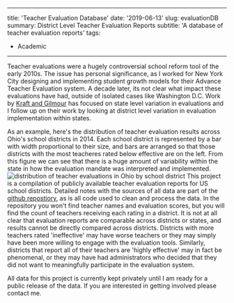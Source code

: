 
---
title: 'Teacher Evaluation Database'
date: '2019-06-13'
slug: evaluationDB
summary: District Level Teacher Evaluation Reports
subtitle: 'A database of teacher evaluation reports'
tags:
  - Academic
---

Teacher evaluations were a hugely controversial school reform tool of the early 2010s. The issue has personal significance, as I worked for New York City designing and implementing student growth  models for their Advance Teacher Evaluation system. A decade later, its not clear what impact these evaluations have had, outside of isolated cases like Washington D.C. Work by [Kraft and Gilmour](https://journals.sagepub.com/doi/pdf/10.3102/0013189X17718797) has focused on state level variation in evaluations and I follow up on their work by looking at district level variation in evaluation implementation within states. 

As an example, here's the distribution of teacher evaluation results across Ohio's school districts in 2014. Each school district is represented by a bar with width proportional to their size, and bars are arranged so that those districts with the most teacheres rated below effective are on the left. From this figure we can see that there is a huge amount of variability within the state in how the evaluation mandate was interpreted and implemented. 
![distribution of teacher evaluations in Ohio by school district](/teacher-evaluation-database/2019-06-13-teacher-evaluation-database_files/Ohio_evaluation.jpg)
This project is a compilation of publicly available teacher evaluation reports for US school districts. Detailed notes with the sources of all data are part of the [github repostiory](https://github.com/williamlief/evaluationDB), as is all code used to clean and process the data. In the repository you won't find teacher names and evaluation scores, but you will find the count of teachers receiving each rating in a district. It is not at all clear that evaluation reports are comparable across districts or states, and results cannot be directly compared across districts. Districts with more teachers rated 'ineffective' may have worse teachers or they may simply have been more willing to engage with the evaluation tools. Similarly, districts that report all of their teachers are 'highly effective' may in fact be phenomenal, or they may have had administrators who decided that they did not want to meaningfully participate in the evaluation system.

All data for this project is currently kept privately until I am ready for a public release of the data. If you are interested in getting involved please contact me. 
